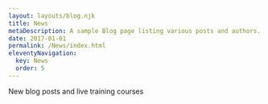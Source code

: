 ```yaml
---
layout: layouts/blog.njk
title: News
metaDescription: A sample Blog page listing various posts and authors.
date: 2017-01-01
permalink: /News/index.html
eleventyNavigation:
  key: News
  order: 5
---
```

N﻿ew blog posts and live training courses